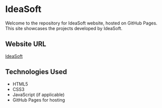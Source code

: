 # IdeaSoft

Welcome to the repository for IdeaSoft website, hosted on GitHub Pages. This site showcases the projects developed by IdeaSoft.

## Website URL

[IdeaSoft](https://ideas0ft.github.io/IdeaSoft/)
## Technologies Used

- HTML5
- CSS3
- JavaScript (if applicable)
- GitHub Pages for hosting